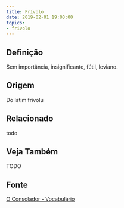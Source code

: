 ```yaml
---
title: Frívolo
date: 2019-02-01 19:00:00
topics:
- frivolo
---
```


## Definição
Sem importância, insignificante, fútil, leviano.

## Origem
Do latim frivolu

## Relacionado
todo

## Veja Também
TODO

## Fonte
[O Consolador - Vocabulário](http://www.oconsolador.com.br/linkfixo/vocabulario/principal.html)


